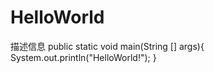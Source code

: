 # HelloWorld
描述信息
public static void main(String [] args){
            System.out.println("HelloWorld!");
}
